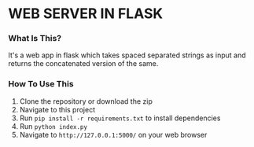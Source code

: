 # WEB SERVER IN FLASK

### What Is This?

<p>It's a web app in flask which takes spaced separated strings as input and returns the concatenated version of the same.</p>

### How To Use This

1. Clone the repository or download the zip 
2. Navigate to this project
3. Run `pip install -r requirements.txt` to install dependencies
4. Run `python index.py`
5. Navigate to `http://127.0.0.1:5000/` on your web browser



